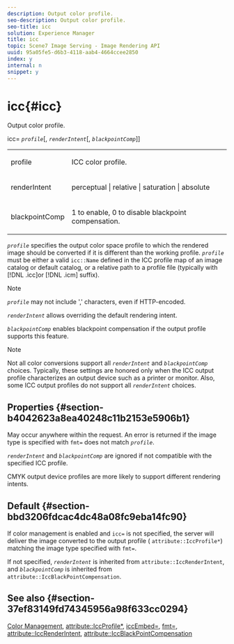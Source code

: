 ```yaml
---
description: Output color profile.
seo-description: Output color profile.
seo-title: icc
solution: Experience Manager
title: icc
topic: Scene7 Image Serving - Image Rendering API
uuid: 95a05fe5-d6b3-4118-aab4-4664ccee2850
index: y
internal: n
snippet: y
---
```


# icc{#icc}

Output color profile.

icc= *`profile`*[, *`renderIntent`*[, *`blackpointComp`*]]

<table id="simpletable_DF1914FD351E4F2BA61372A52F0CFFBF"> 
 <tr class="strow"> 
  <td class="stentry"> <p><span class="codeph"> <span class="varname"> profile</span></span> </p></td> 
  <td class="stentry"> <p>ICC color profile. </p></td> 
 </tr> 
 <tr class="strow"> 
  <td class="stentry"> <p><span class="codeph"> <span class="varname"> renderIntent </span> </span> </p></td> 
  <td class="stentry"> <p>perceptual | relative | saturation | absolute </p></td> 
 </tr> 
 <tr class="strow"> 
  <td class="stentry"> <p><span class="codeph"> <span class="varname"> blackpointComp</span> </span> </p></td> 
  <td class="stentry"> <p>1 to enable, 0 to disable blackpoint compensation. </p></td> 
 </tr> 
</table>

*`profile`* specifies the output color space profile to which the rendered image should be converted if it is different than the working profile. *`profile`* must be either a valid `icc::Name` defined in the ICC profile map of an image catalog or default catalog, or a relative path to a profile file (typically with [!DNL .icc]or [!DNL .icm] suffix).

>[!NOTE]
>
>*`profile`* may not include ',' characters, even if HTTP-encoded.

*`renderIntent`* allows overriding the default rendering intent.

*`blackpointComp`* enables blackpoint compensation if the output profile supports this feature.

>[!NOTE]
>
>Not all color conversions support all *`renderIntent`* and *`blackpointComp`* choices. Typically, these settings are honored only when the ICC output profile characterizes an output device such as a printer or monitor. Also, some ICC output profiles do not support all *`renderIntent`* choices.

## Properties {#section-b4042623a8ea40248c11b2153e5906b1}

May occur anywhere within the request. An error is returned if the image type is specified with `fmt=` does not match *`profile`*.

*`renderIntent`* and *`blackpointComp`* are ignored if not compatible with the specified ICC profile.

CMYK output device profiles are more likely to support different rendering intents.

## Default {#section-bbd3206fdcac4dc48a08fc9eba14fc90}

If color management is enabled and `icc=` is not specified, the server will deliver the image converted to the output profile ( `attribute::IccProfile*`) matching the image type specified with `fmt=`.

If not specified, *`renderIntent`* is inherited from `attribute::IccRenderIntent`, and *`blackpointComp`* is inherited from `attribute::IccBlackPointCompensation`.

## See also {#section-37ef83149fd74345956a98f633cc0294}

[Color Management](../../../../../ir-api/http-protocol/image-rendering-api-ref/c-ir-http-protocol-ref/c-ir-http-protocol-syntax-and-features/c-ir-color-management.md#concept-7bac7c2c41be42c1b301eae80abe6b8d), [attribute::IccProfile*](../../../../../ir-api/material-cat/image-rendering-api-ref/c-ir-material-catalog/c-ir-attributes-reference/r-ir-iccprofilecmyk.md#reference-55aead2d924847ffbd1be4c46add7127), [iccEmbed=](../../../../../ir-api/http-protocol/image-rendering-api-ref/c-ir-http-protocol-ref/c-ir-http-protocol-command-reference/r-ir-iccembed.md#reference-47a433138c7c4b29b9b29871b2491a7f), [fmt=](../../../../../ir-api/http-protocol/image-rendering-api-ref/c-ir-http-protocol-ref/c-ir-http-protocol-command-reference/r-ir-fmt.md#reference-4c743f67d56b47c5b774fcc900ff758c), [attribute::IccRenderIntent](../../../../../ir-api/material-cat/image-rendering-api-ref/c-ir-material-catalog/c-ir-attributes-reference/r-ir-iccrenderintent.md#reference-3b80b7a4c25545a593c5076f318b5c40), [attribute::IccBlackPointCompensation](../../../../../ir-api/material-cat/image-rendering-api-ref/c-ir-material-catalog/c-ir-attributes-reference/r-ir-iccblackpointcompensation.md#reference-d939b0cdf6564baaa88deb1059e3b7f0) 
